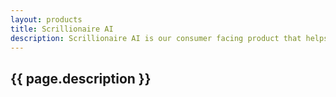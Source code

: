 ```yaml
---
layout: products
title: Scrillionaire AI
description: Scrillionaire AI is our consumer facing product that helps users leverage their own data and state of the art AI models to acheive financial wellness.
---
```


## {{ page.description }}